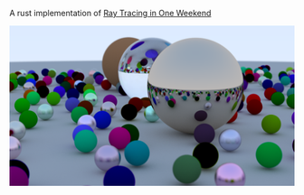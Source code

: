 A rust implementation of [Ray Tracing in One Weekend](https://raytracing.github.io/books/RayTracingInOneWeekend.html)


![Render](renders/random_spheres.png)
